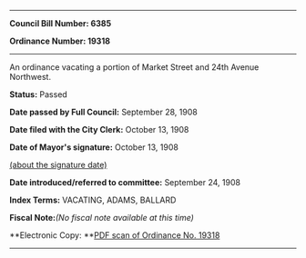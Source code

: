 

********

**Council Bill Number: 6385**
   
**Ordinance Number: 19318**
********

 An ordinance vacating a portion of Market Street and 24th Avenue Northwest.

**Status:** Passed
   
**Date passed by Full Council:** September 28, 1908
   
**Date filed with the City Clerk:** October 13, 1908
   
**Date of Mayor's signature:** October 13, 1908
   
[(about the signature date)](/~public/approvaldate.htm)
   
   
   
**Date introduced/referred to committee:** September 24, 1908
   
   
**Index Terms:** VACATING, ADAMS, BALLARD

**Fiscal Note:**_(No fiscal note available at this time)_

**Electronic Copy: **[PDF scan of Ordinance No. 19318](/~archives/Ordinances/Ord_19318.pdf)

********

